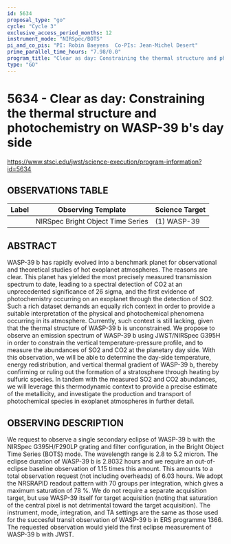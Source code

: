 ```yaml
---
id: 5634
proposal_type: "go"
cycle: "Cycle 3"
exclusive_access_period_months: 12
instrument_mode: "NIRSpec/BOTS"
pi_and_co_pis: "PI: Robin Baeyens  Co-PIs: Jean-Michel Desert"
prime_parallel_time_hours: "7.98/0.0"
program_title: "Clear as day: Constraining the thermal structure and photochemistry on WASP-39 b's day side"
type: "GO"
---
```

# 5634 - Clear as day: Constraining the thermal structure and photochemistry on WASP-39 b's day side
https://www.stsci.edu/jwst/science-execution/program-information?id=5634
## OBSERVATIONS TABLE
| Label | Observing Template            | Science Target |
|-------|-------------------------------|----------------|
|       | NIRSpec Bright Object Time Series | (1) WASP-39    |

## ABSTRACT
WASP-39 b has rapidly evolved into a benchmark planet for observational and theoretical studies of hot exoplanet atmospheres. The reasons are clear. This planet has yielded the most precisely measured transmission spectrum to date, leading to a spectral detection of CO2 at an unprecedented significance of 26 sigma, and the first evidence of photochemistry occurring on an exoplanet through the detection of SO2. Such a rich dataset demands an equally rich context in order to provide a suitable interpretation of the physical and photochemical phenomena occurring in its atmosphere. Currently, such context is still lacking, given that the thermal structure of WASP-39 b is unconstrained.
We propose to observe an emission spectrum of WASP-39 b using JWST/NIRSpec G395H in order to constrain the vertical temperature-pressure profile, and to measure the abundances of SO2 and CO2 at the planetary day side. With this observation, we will be able to determine the day-side temperature, energy redistribution, and vertical thermal gradient of WASP-39 b, thereby confirming or ruling out the formation of a stratosphere through heating by sulfuric species. In tandem with the measured SO2 and CO2 abundances, we will leverage this thermodynamic context to provide a precise estimate of the metallicity, and investigate the production and transport of photochemical species in exoplanet atmospheres in further detail.

## OBSERVING DESCRIPTION
We request to observe a single secondary eclipse of WASP-39 b with the NIRSpec G395H/F290LP grating and filter configuration, in the Bright Object Time Series (BOTS) mode. The wavelength range is 2.8 to 5.2 micron.
The eclipse duration of WASP-39 b is 2.8032 hours and we require an out-of-eclipse baseline observation of 1.15 times this amount. This amounts to a total observation request (not including overheads) of 6.03 hours. We adopt the NRSRAPID readout pattern with 70 groups per integration, which gives a maximum saturation of 78 %.
We do not require a separate acquisition target, but use WASP-39 itself for target acquisition (noting that saturation of the central pixel is not detrimental toward the target acquisition).
The instrument, mode, integration, and TA settings are the same as those used for the succesful transit observation of WASP-39 b in ERS programme 1366. The requested observation would yield the first eclipse measurement of WASP-39 b with JWST.